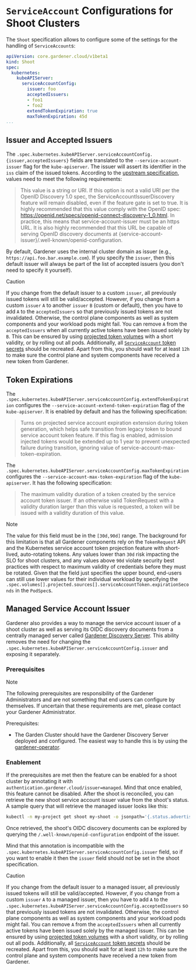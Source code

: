 # `ServiceAccount` Configurations for Shoot Clusters

The `Shoot` specification allows to configure some of the settings for the handling of `ServiceAccount`s:

```yaml
apiVersion: core.gardener.cloud/v1beta1
kind: Shoot
spec:
  kubernetes:
    kubeAPIServer:
      serviceAccountConfig:
        issuer: foo
        acceptedIssuers:
        - foo1
        - foo2
        extendTokenExpiration: true
        maxTokenExpiration: 45d
...
```

## Issuer and Accepted Issuers

The `.spec.kubernetes.kubeAPIServer.serviceAccountConfig.{issuer,acceptedIssuers}` fields are translated to the `--service-account-issuer` flag for the `kube-apiserver`.
The issuer will assert its identifier in the `iss` claim of the issued tokens.
According to the [upstream specification](https://kubernetes.io/docs/reference/command-line-tools-reference/kube-apiserver/), values need to meet the following requirements:

> This value is a string or URI. If this option is not a valid URI per the OpenID Discovery 1.0 spec, the ServiceAccountIssuerDiscovery feature will remain disabled, even if the feature gate is set to true. It is highly recommended that this value comply with the OpenID spec: https://openid.net/specs/openid-connect-discovery-1_0.html. In practice, this means that service-account-issuer must be an https URL. It is also highly recommended that this URL be capable of serving OpenID discovery documents at {service-account-issuer}/.well-known/openid-configuration.

By default, Gardener uses the internal cluster domain as issuer (e.g., `https://api.foo.bar.example.com`).
If you specify the `issuer`, then this default issuer will always be part of the list of accepted issuers (you don't need to specify it yourself).

> [!CAUTION]
> If you change from the default issuer to a custom `issuer`, all previously issued tokens will still be valid/accepted.
> However, if you change from a custom `issuer` `A` to another `issuer` `B` (custom or default), then you have to add `A` to the `acceptedIssuers` so that previously issued tokens are not invalidated.
> Otherwise, the control plane components as well as system components and your workload pods might fail.
> You can remove `A` from the `acceptedIssuers` when all currently active tokens have been issued solely by `B`.
> This can be ensured by using [projected token volumes](https://kubernetes.io/docs/tasks/configure-pod-container/configure-service-account/#service-account-token-volume-projection) with a short validity, or by rolling out all pods.
> Additionally, all [`ServiceAccount` token secrets](https://kubernetes.io/docs/concepts/configuration/secret/#service-account-token-secrets) should be recreated.
> Apart from this, you should wait for at least `12h` to make sure the control plane and system components have received a new token from Gardener.

## Token Expirations

The `.spec.kubernetes.kubeAPIServer.serviceAccountConfig.extendTokenExpiration` configures the `--service-account-extend-token-expiration` flag of the `kube-apiserver`.
It is enabled by default and has the following specification:

> Turns on projected service account expiration extension during token generation, which helps safe transition from legacy token to bound service account token feature. If this flag is enabled, admission injected tokens would be extended up to 1 year to prevent unexpected failure during transition, ignoring value of service-account-max-token-expiration.

The `.spec.kubernetes.kubeAPIServer.serviceAccountConfig.maxTokenExpiration` configures the `--service-account-max-token-expiration` flag of the `kube-apiserver`.
It has the following specification:

> The maximum validity duration of a token created by the service account token issuer. If an otherwise valid TokenRequest with a validity duration larger than this value is requested, a token will be issued with a validity duration of this value.

> [!NOTE]
> The value for this field must be in the `[30d,90d]` range.
> The background for this limitation is that all Gardener components rely on the `TokenRequest` API and the Kubernetes service account token projection feature with short-lived, auto-rotating tokens.
> Any values lower than `30d` risk impacting the SLO for shoot clusters, and any values above `90d` violate security best practices with respect to maximum validity of credentials before they must be rotated.
> Given that the field just specifies the upper bound, end-users can still use lower values for their individual workload by specifying the `.spec.volumes[].projected.sources[].serviceAccountToken.expirationSeconds` in the `PodSpec`s.

## Managed Service Account Issuer

Gardener also provides a way to manage the service account issuer of a shoot cluster as well as serving its OIDC discovery documents from a centrally managed server called [Gardener Discovery Server](https://github.com/gardener/gardener-discovery-server).
This ability removes the need for changing the `.spec.kubernetes.kubeAPIServer.serviceAccountConfig.issuer` and exposing it separately.

### Prerequisites

> [!NOTE]
> The following prerequisites are responsibility of the Gardener Administrators and are not something that end users can configure by themselves.
> If uncertain that these requirements are met, please contact your Gardener Administrator.

Prerequisites:
- The Garden Cluster should have the Gardener Discovery Server deployed and configured.
  The easiest way to handle this is by using the [gardener-operator](../../concepts/operator.md#gardener-discovery-server).

### Enablement

If the prerequisites are met then the feature can be enabled for a shoot cluster by annotating it with `authentication.gardener.cloud/issuer=managed`. Mind that once enabled, this feature cannot be disabled. After the shoot is reconciled, you can retrieve the new shoot service account issuer value from the shoot's status. A sample query that will retrieve the managed issuer looks like this:

```bash
kubectl -n my-project get shoot my-shoot -o jsonpath='{.status.advertisedAddresses[?(@.name=="service-account-issuer")].url}'
```

Once retrieved, the shoot's OIDC discovery documents can be explored by querying the `/.well-known/openid-configuration` endpoint of the issuer.

Mind that this annotation is incompatible with the `.spec.kubernetes.kubeAPIServer.serviceAccountConfig.issuer` field, so if you want to enable it then the `issuer` field should not be set in the shoot specification.

> [!CAUTION]
> If you change from the default issuer to a managed issuer, all previously issued tokens will still be valid/accepted.
> However, if you change from a custom `issuer` `A` to a managed issuer, then you have to add `A` to the `.spec.kubernetes.kubeAPIServer.serviceAccountConfig.acceptedIssuers` so that previously issued tokens are not invalidated.
> Otherwise, the control plane components as well as system components and your workload pods might fail.
> You can remove `A` from the `acceptedIssuers` when all currently active tokens have been issued solely by the managed issuer.
> This can be ensured by using [projected token volumes](https://kubernetes.io/docs/tasks/configure-pod-container/configure-service-account/#service-account-token-volume-projection) with a short validity, or by rolling out all pods.
> Additionally, all [`ServiceAccount` token secrets](https://kubernetes.io/docs/concepts/configuration/secret/#service-account-token-secrets) should be recreated.
> Apart from this, you should wait for at least `12h` to make sure the control plane and system components have received a new token from Gardener.
